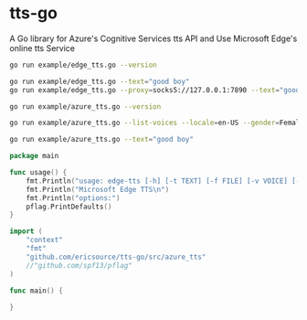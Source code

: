 # tts-go
A Go library for Azure's Cognitive Services tts API and Use Microsoft Edge's online tts Service

```bash
go run example/edge_tts.go --version

go run example/edge_tts.go --text="good boy"
go run example/edge_tts.go --proxy=socks5://127.0.0.1:7890 --text="good boy"
```

```bash
go run example/azure_tts.go --version

go run example/azure_tts.go --list-voices --locale=en-US --gender=Female

go run example/azure_tts.go --text="good boy"
```

```go
package main

func usage() {
	fmt.Println("usage: edge-tts [-h] [-t TEXT] [-f FILE] [-v VOICE] [-l] [--rate RATE] [--volume VOLUME] [--words-in-cue WORDS_IN_CUE] [--write-media WRITE_MEDIA] [--write-subtitles WRITE_SUBTITLES] [--proxy PROXY]\n")
	fmt.Println("Microsoft Edge TTS\n")
	fmt.Println("options:")
	pflag.PrintDefaults()
}

import (
	"context"
	"fmt"
	"github.com/ericsource/tts-go/src/azure_tts"
	//"github.com/spf13/pflag"
)

func main() {
	
}
```